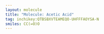 ```yaml
---
layout: molecule
title: "Molecule: Acetic Acid"
tag: inchikey:QTBSBXVTEAMEQO-UHFFFAOYSA-N
smiles: CC(=O)O
---
```

